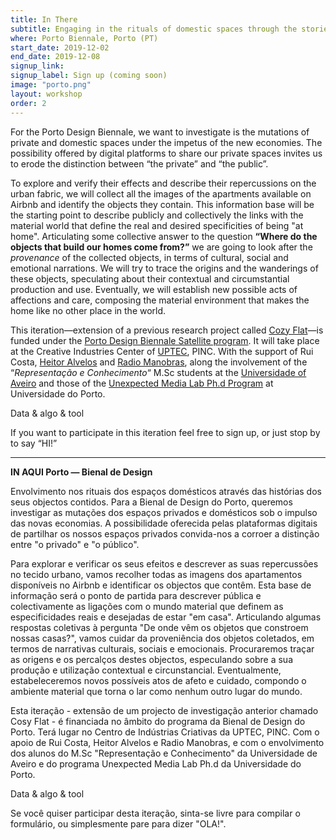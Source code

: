 ```yaml
---
title: In There
subtitle: Engaging in the rituals of domestic spaces through the stories of their objects.
where: Porto Biennale, Porto (PT)
start_date: 2019-12-02
end_date: 2019-12-08
signup_link: 
signup_label: Sign up (coming soon)
image: "porto.png"
layout: workshop
order: 2
---
```


For the Porto Design Biennale, we want to investigate is the mutations of private and domestic spaces under the impetus of the new economies. The possibility offered by digital platforms to share our private spaces invites us to erode the distinction between “the private” and “the public”.

To explore and verify their effects and describe their repercussions on the urban fabric, we will collect all the images of the apartments available on Airbnb and identify the objects they contain. This information base will be the starting point to describe publicly and collectively the links with the material world that define the real and desired specificities of being "at home". Articulating some collective answer to the question **“Where do the objects that build our homes come from?”** we are going to look after the _provenance_ of the collected objects, in terms of cultural, social and emotional narrations. We will try to trace the origins and the wanderings of these objects, speculating about their contextual and circumstantial production and use. Eventually, we will establish new possible acts of affections and care, composing the material environment that makes the home like no other place in the world.

This iteration—extension of a previous research project called [Cozy Flat](https://cozyfl.at/)—is funded under the [Porto Design Biennale Satellite program](https://portodesignbiennale.pt/en/events/dept). It will take place at the Creative Industries Center of [UPTEC](https://uptec.up.pt/), PINC. With the support of Rui Costa, [Heitor Alvelos](https://heitoralvelos.wordpress.com/) and [Radio Manobras](https://radiomanobras.pt/), along the involvement of the “_Representação e Conhecimento_“ M.Sc students at the <span style="text-decoration:underline;">Universidade of Aveiro</span> and those of the [Unexpected Media Lab](https://idmais.org/research-group/unexpected-media-lab/)<span style="text-decoration:underline;"> Ph.d Program</span> at Universidade do Porto.

Data & algo & tool

If you want to participate in this iteration feel free to sign up, or just stop by to say “HI!”

<hr>

**IN AQUI Porto — Bienal de Design**

Envolvimento nos rituais dos espaços domésticos através das histórias dos seus objectos contidos.
Para a Bienal de Design do Porto, queremos investigar as mutações dos espaços privados e domésticos sob o impulso das novas economias. A possibilidade oferecida pelas plataformas digitais de partilhar os nossos espaços privados convida-nos a corroer a distinção entre "o privado" e "o público".

Para explorar e verificar os seus efeitos e descrever as suas repercussões no tecido urbano, vamos recolher todas as imagens dos apartamentos disponíveis no Airbnb e identificar os objectos que contêm. Esta base de informação será o ponto de partida para descrever pública e colectivamente as ligações com o mundo material que definem as especificidades reais e desejadas de estar "em casa". Articulando algumas respostas coletivas à pergunta "De onde vêm os objetos que constroem nossas casas?", vamos cuidar da proveniência dos objetos coletados, em termos de narrativas culturais, sociais e emocionais. Procuraremos traçar as origens e os percalços destes objectos, especulando sobre a sua produção e utilização contextual e circunstancial. Eventualmente, estabeleceremos novos possíveis atos de afeto e cuidado, compondo o ambiente material que torna o lar como nenhum outro lugar do mundo.

Esta iteração - extensão de um projecto de investigação anterior chamado Cosy Flat - é financiada no âmbito do programa da Bienal de Design do Porto. Terá lugar no Centro de Indústrias Criativas da UPTEC, PINC. Com o apoio de Rui Costa, Heitor Alvelos e Radio Manobras, e com o envolvimento dos alunos do M.Sc "Representação e Conhecimento" da Universidade de Aveiro e do programa Unexpected Media Lab Ph.d da Universidade do Porto.

Data & algo & tool

Se você quiser participar desta iteração, sinta-se livre para compilar o formulário, ou simplesmente pare para dizer "OLA!".
